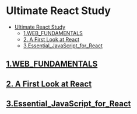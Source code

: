 # Ultimate React Study

- [Ultimate React Study](#ultimate-react-study)
  - [1.WEB\_FUNDAMENTALS](#1web_fundamentals)
  - [2. A First Look at React](#2-a-first-look-at-react)
  - [3.Essential\_JavaScript\_for\_React](#3essential_javascript_for_react)

## [1.WEB_FUNDAMENTALS](./docs/1.PART_REACT_FUNDAMENTALS/readme.md)

## [2. A First Look at React](./docs/2..A_First_Look_at%20_React/readme.md)

## [3.Essential_JavaScript_for_React](./docs/3.Essential_JavaScript_for_React/readme.md)
